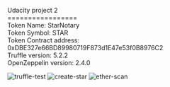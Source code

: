Udacity project 2\
=================\
Token Name: StarNotary\
Token Symbol: STAR\
Token Contract address: 0xDBE327e66BD89980719F873d1E47e53f0B8976C2\
Truffle version: 5.2.2\
OpenZeppelin version: 2.4.0

![truffle-test](https://user-images.githubusercontent.com/29928713/126401606-6eb96168-98c4-41bc-b8cb-e7a71c00b721.png)
![create-star](https://user-images.githubusercontent.com/29928713/126402313-74b07d3b-44cc-4266-b6f4-792cc5fe3dac.png)
![ether-scan](https://user-images.githubusercontent.com/29928713/126402367-83193e49-5897-48e5-baaa-f9c6c3d0a8b1.png)

